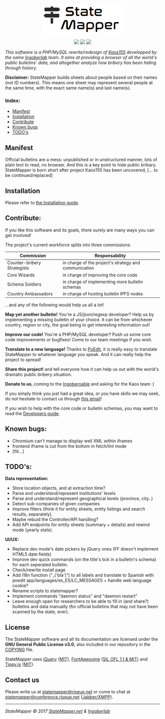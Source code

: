 <p align="center" id="top">
	<img src="app/assets/images/logo/logo-black-big.png" />
</p>
<p align="center" id="badges">
	<img src="https://img.shields.io/badge/language-PHP-yellow.svg?style=flat-square" />
	<img src="https://img.shields.io/badge/OS-Linux-lightgrey.svg?style=flat-square" />
	<img src="https://img.shields.io/badge/license-GPL3-green.svg?style=flat-square" />
</p>


*This software is a PHP/MySQL rewrite/redesign of [Kaos155](https://github.com/Ingobernable/kaos155/) developped by the same [Ingoberlab](https://hacklab.ingobernable.net/) team. It aims at providing a browser of all the world's public bulletins' data, and altogether analyze how bribery has been hiding through history.*

**Disclaimer:** StateMapper builds sheets about people based on their names (not ID numbers). This means one sheet may represent several people at the same time, with the exact same name(s) and last name(s).


### Index:

- [Manifest](#manifest)
- [Installation](#installation)
- [Contribute](#contribute)
- [Known bugs](#known-bugs)
- [TODO's](#todos)


## Manifest

Official bulletins are a mess: unpublished or in unstructured manner, lots of plain text to read, no browser. And this is a key point to hide public bribary. StateMapper is born short after project Kaos155 has been uncovered, [... to be continued/replaced]

## Installation

Please refer to [the Installation guide](documentation/guides/INSTALL.md#top).

## Contribute:

If you like this software and its goals, there surely are many ways you can get involved!

The project's current workforce splits into three commissions:

| Commission | Responsability |
| ----- | ------ |
| Counter-bribery Strategists | in charge of the project's strategy and communication |
| Core Wizards | in charge of improving the core code |
| Schema Soldiers | in charge of implementing more bulletin schemas |
| Country Ambassadors | in charge of hosting bulletin IPFS nodes |

.. and any of the following would help us all a lot!

**Map yet another bulletin!** You're a JS/json/regexp developer? Help us by implementing a missing bulletin of your choice. It can be from whichever country, region or city, the goal being to get interesting information out!

**Improve our code!** You're a PHP/MySQL developer? Push us some core code improvements or bugfixes! Come to our team meetings if you wish.

**Translate to a new language!** Thanks to [PoEdit](https://poedit.net/), it is really easy to translate StateMapper to whatever language you speak. And it can really help the project to spread!

**Share this project!** and tell everyone how it can help us out with the world's dramatic public bribery situation.

**Donate to us**, coming to the [Ingobernable](https://ingobernable.net) and asking for the Kaos team :)


If you simply think you just had a great idea, or you have skills we may seek, do not hesitate to contact us through [this email](statemapper@riseup.net)!


If you wish to help with the core code or bulletin schemas, you may want to read the [Developers guide](documentation/guides/DEVELOPERS.md).


## Known bugs:

* Chromium can't manage to display well XML within iframes
* frontend iframe is cut from the bottom in fetch/lint mode
* [fill...]

## TODO's:

**Data representation:**
- Store location objects, and at extraction time?
- Parse and understand/represent institutions' levels
- Parse and understand/represent geographical levels (province, city..)
- Detect sub-companies of given companies
- Improve filters (think it for entity sheets, entity listings and search results, separately).
- Maybe rebuid the Controller/API handling?
- Add API endpoints for entity sheets (summary + details) and rewind mode (yearly stats).

**UI/UX:**

- Replace dev mode's date pickers by jQuery ones (FF doesn't implement HTML5 date fields)
- Improve dev quick commands (on the title's tick in a bulletin's schema) for each seperated bulletin.
- Check/rewrite install page
- Add i18n function ("_('bla')") to all labels and translate to Spanish with poedit app/languages/es_ES/LC_MESSAGES + handle web language cookie?
- Rename scripts to statemapper?
- Implement commands "daemon status" and "daemon restart"
- Leave enough open for researchers to be able to fill in (and share?) bulletins and data manually (for official bulletins that may not have been scanned by the state, ever).


## License

The StateMapper software and all its documentation are licensed under the **GNU General Public License v3.0**, also included in our repository in the [COPYING](COPYING) file.

StateMapper uses [jQuery](http://jquery.com/) ([MIT](https://tldrlegal.com/license/mit-license)), [FontAwesome](http://fontawesome.io/icons/) ([SIL OFL 1.1 & MIT](http://fontawesome.io/license/)) and [Tippy.js](https://atomiks.github.io/tippyjs/) ([MIT](https://tldrlegal.com/license/mit-license)).


## Contact us

Please write us at [statemapper@riseup.net](mailto:statemapper@riseup.net) or come to chat at [statemapper@conference.riseup.net](statemapper@conference.riseup.net) ([Jabber/XMPP](https://jabber.at/p/clients/)).

-----

*StateMapper &copy; 2017 [StateMapper.net](https://statemapper.net) & [Ingoberlab](https://hacklab.ingobernable.net)*


